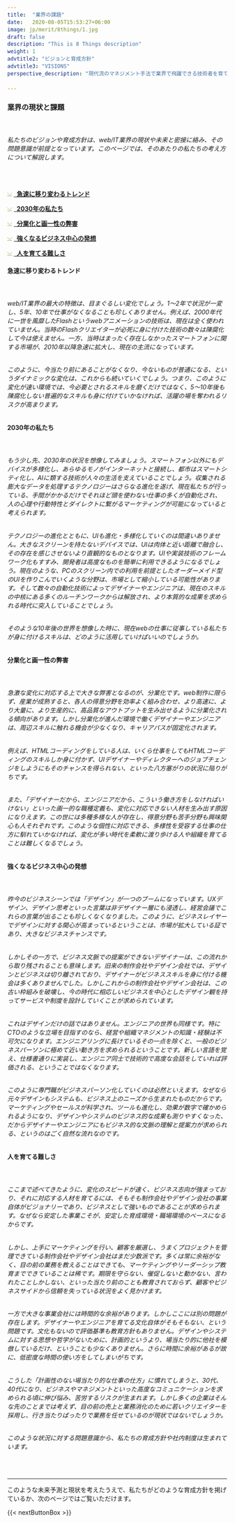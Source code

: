 ```yaml
---
title:  "業界の課題"
date:   2020-08-05T15:53:27+06:00
image: jp/merit/8things/1.jpg
draft: false
description: "This is 8 Things description"
weight: 1
advtitle2: "ビジョンと育成方針"
advtitle3: "VISIONS"
perspective_description: "現代流のマネジメント手法で業界で飛躍できる技術者を育てたい。\nアンダーズは世界中のIT技術を組み合わせて、日本とインドので企業が抱える課題と向き合ってきました。そんな当社の土台にある、ビジョンや育成方針をお伝えします。"

---
```


### **業界の現状と課題**
&nbsp;
###### 私たちのビジョンや育成方針は、web/IT業界の現状や未来と密接に絡み、その問題意識が前提となっています。このページでは、そのあたりの私たちの考え方について解説します。
&nbsp;

![Image Not Available](../../ico_arw_page_anchor.webp) [**&nbsp; 急速に移り変わるトレンド**](#急速に移り変わるトレンド)

![Image Not Available](../../ico_arw_page_anchor.webp) [**&nbsp; 2030年の私たち**](#2030年の私たち)

![Image Not Available](../../ico_arw_page_anchor.webp) [**&nbsp; 分業化と画一性の弊害**](#分業化と画一性の弊害)

![Image Not Available](../../ico_arw_page_anchor.webp) [**&nbsp; 強くなるビジネス中心の発想**](#強くなるビジネス中心の発想)

![Image Not Available](../../ico_arw_page_anchor.webp) [**&nbsp; 人を育てる難しさ**](#人を育てる難しさ)

#### **急速に移り変わるトレンド**
&nbsp;
###### web/IT業界の最大の特徴は、目まぐるしい変化でしょう。1～2年で状況が一変し、5年、10年で仕事がなくなることも珍しくありません。例えば、2000年代に一世を風靡したFlashというwebアニメーションの技術は、現在は全く使われていません。当時のFlashクリエイターが必死に身に付けた技術の数々は陳腐化して今は使えません。一方、当時はまったく存在しなかったスマートフォンに関する市場が、2010年以降急速に拡大し、現在の主流になっています。
###### このように、今当たり前にあることがなくなり、今ないものが普通になる、というダイナミックな変化は、これからも続いていくでしょう。つまり、このように変化が速い環境では、今必要とされるスキルを磨くだけではなく、5～10年後も陳腐化しない普遍的なスキルも身に付けていかなければ、活躍の場を奪われるリスクが高まります。

#### **2030年の私たち**
&nbsp;
###### もう少し先、2030年の状況を想像してみましょう。スマートフォン以外にもデバイスが多様化し、あらゆるモノがインターネットと接続し、都市はスマートシティ化し、AIに類する技術が人々の生活を支えていることでしょう。収集される膨大なデータを処理するテクノロジーはさらなる進化を遂げ、現在私たちが行っている、手間がかかるだけでそれほど頭を使わない仕事の多くが自動化され、人の心理や行動特性とダイレクトに繋がるマーケティングが可能になっていると考えられます。
###### テクノロジーの進化とともに、UIも進化・多様化していくのは間違いありません。大きなスクリーンを持たないデバイスでは、UIは肉体と近い距離で融合し、その存在を感じさせないより直観的なものとなります。UIや実装技術のフレームワーク化もすすみ、開発者は高度なものを簡単に利用できるようになるでしょう。現在のような、PCのスクリーン内での利用を前提としたオーダーメイド型のUIを作りこんでいくような分野は、市場として縮小している可能性があります。そして数々の自動化技術によってデザイナーやエンジニアは、現在のスキルの中核にある多くのルーチンワークからは解放され、より本質的な成果を求められる時代に突入していることでしょう。
###### そのような10年後の世界を想像した時に、現在webの仕事に従事している私たちが身に付けるスキルは、どのように活用していけばいいのでしょうか。
#### **分業化と画一性の弊害**
&nbsp;
###### 急激な変化に対応する上で大きな弊害となるのが、分業化です。web制作に限らず、産業が成熟すると、各人の得意分野を効率よく組み合わせ、より高速に、より大量に、より生産的に、高品質なアウトプットを生み出せるように分業化される傾向があります。しかし分業化が進んだ環境で働くデザイナーやエンジニアは、周辺スキルに触れる機会が少なくなり、キャリアパスが固定化されます。
###### 例えば、HTMLコーディングをしている人は、いくら仕事をしてもHTMLコーディングのスキルしか身に付かず、UIデザイナーやディレクターへのジョブチェンジをしようにもそのチャンスを得られない、といった八方塞がりの状況に陥りがちです。
###### また、「デザイナーだから、エンジニアだから、こういう働き方をしなければいけない」といった画一的な職種定義も、変化に対応できない人材を生み出す原因になりえます。この世には多種多様な人が存在し、得意分野も苦手分野も興味関心も人それぞれです。このような個性に対応できる、多様性を受容する仕事の仕方に馴れていかなければ、変化が多い時代を柔軟に渡り歩ける人や組織を育てることは難しくなるでしょう。

#### **強くなるビジネス中心の発想**
&nbsp;
###### 昨今のビジネスシーンでは「デザイン」が一つのブームになっています。UXデザイン、デザイン思考といった言葉は非デザイナー層にも浸透し、経営会議でこれらの言葉が出ることも珍しくなくなりました。このように、ビジネスレイヤーでデザインに対する関心が高まっているということは、市場が拡大している証であり、大きなビジネスチャンスです。
###### しかしその一方で、ビジネス文脈での提案ができないデザイナーは、この流れから取り残されることも意味します。旧来の制作会社やデザイン会社では、デザインとビジネスは切り離されており、デザイナーがビジネススキルを身に付ける機会は多くありませんでした。しかしこれからの制作会社やデザイン会社は、この古い枠組みを破壊し、今の時代に相応しいビジネスを中心としたデザイン観を持ってサービスや制度を設計していくことが求められています。
###### これはデザインだけの話ではありません。エンジニアの世界も同様です。特にCTOのような立場を目指すのなら、経営や組織マネジメントの知識・経験は不可欠になります。エンジニアリングに長けているその一点を除くと、一般のビジネスパーソンに極めて近い動き方を求められるということです。新しい言語を覚え、仕様書通りに実装し、エンジニア同士で技術的で高度な会話をしていれば評価される、ということではなくなります。
###### このように専門職がビジネスパーソン化していくのは必然といえます。なぜなら元々デザインもシステムも、ビジネス上のニーズから生まれたものだからです。マーケティングやセールスが科学され、ツールも進化し、効果が数字で確かめられるようになり、デザインやシステムのビジネス的な成果も測りやすくなった、だからデザイナーやエンジニアにもビジネス的な文脈の理解と提案力が求められる、というのはごく自然な流れなのです。

#### **人を育てる難しさ**
&nbsp;
###### ここまで述べてきたように、変化のスピードが速く、ビジネス志向が強まっており、それに対応する人材を育てるには、そもそも制作会社やデザイン会社の事業自体がビジョナリーであり、ビジネスとして強いものであることが求められます。なぜなら安定した事業こそが、安定した育成環境・職場環境のベースになるからです。
###### しかし、上手にマーケティングを行い、顧客を厳選し、うまくプロジェクトを管理できている制作会社やデザイン会社はまだ少数派です。多くは常に余裕がなく、目の前の業務を教えることはできても、マーケティングやリーダーシップ教育までできていることは稀です。期限を守らない、催促しないと動かない、言われたことしかしない、といった当たり前のことも教育されておらず、顧客やビジネスサイドから信頼を失っている状況をよく見かけます。
###### 一方で大きな事業会社には時間的な余裕があります。しかしここには別の問題が存在します。デザイナーやエンジニアを育てる文化自体がそもそもない、という問題です。文化もないので評価基準も教育方針もありません。デザインやシステムに対する思想や哲学がないために、計画的というより、場当たり的に他社を模倣しているだけ、ということも少なくありません。さらに時間に余裕があるが故に、低密度な時間の使い方をしてしまいがちです。
###### こうした「計画性のない場当たり的な仕事の仕方」に慣れてしまうと、30代、40代になり、ビジネスやマネジメントといった高度なコミュニケーションを求められる頃に伸び悩み、苦労するリスクが生まれます。しかし多くの企業はそんな先のことまでは考えず、目の前の売上と業務消化のために若いクリエイターを採用し、行き当たりばったりで業務を任せているのが現状ではないでしょうか。

###### このような状況に対する問題意識から、私たちの育成方針や社内制度は生まれています。
&nbsp;

---
このような未来予測と現状を考えたうえで、私たちがどのような育成方針を掲げているか、次のページではご覧いただけます。

{{< nextButtonBox >}}
